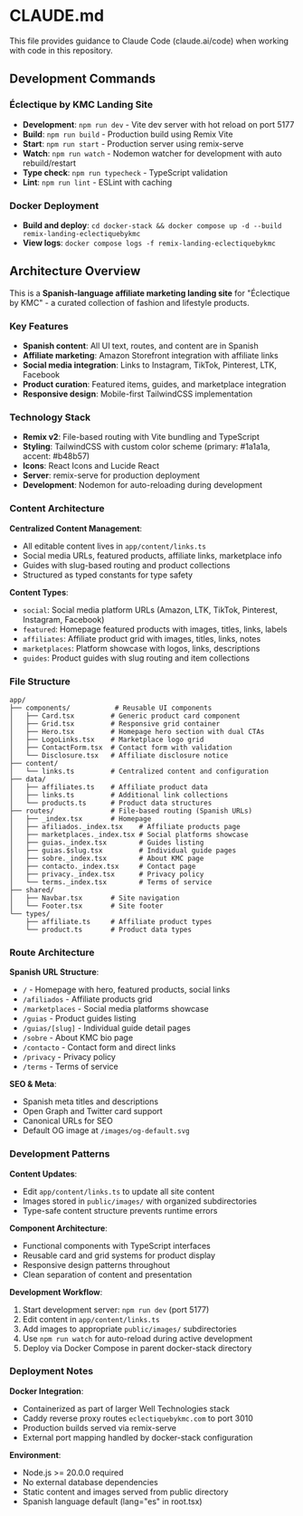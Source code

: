 # CLAUDE.md

This file provides guidance to Claude Code (claude.ai/code) when working with code in this repository.

## Development Commands

### Éclectique by KMC Landing Site
- **Development**: `npm run dev` - Vite dev server with hot reload on port 5177
- **Build**: `npm run build` - Production build using Remix Vite
- **Start**: `npm run start` - Production server using remix-serve
- **Watch**: `npm run watch` - Nodemon watcher for development with auto rebuild/restart
- **Type check**: `npm run typecheck` - TypeScript validation
- **Lint**: `npm run lint` - ESLint with caching

### Docker Deployment
- **Build and deploy**: `cd docker-stack && docker compose up -d --build remix-landing-eclectiquebykmc`
- **View logs**: `docker compose logs -f remix-landing-eclectiquebykmc`

## Architecture Overview

This is a **Spanish-language affiliate marketing landing site** for "Éclectique by KMC" - a curated collection of fashion and lifestyle products.

### Key Features
- **Spanish content**: All UI text, routes, and content are in Spanish
- **Affiliate marketing**: Amazon Storefront integration with affiliate links
- **Social media integration**: Links to Instagram, TikTok, Pinterest, LTK, Facebook
- **Product curation**: Featured items, guides, and marketplace integration
- **Responsive design**: Mobile-first TailwindCSS implementation

### Technology Stack
- **Remix v2**: File-based routing with Vite bundling and TypeScript
- **Styling**: TailwindCSS with custom color scheme (primary: #1a1a1a, accent: #b48b57)
- **Icons**: React Icons and Lucide React
- **Server**: remix-serve for production deployment
- **Development**: Nodemon for auto-reloading during development

### Content Architecture

**Centralized Content Management**:
- All editable content lives in `app/content/links.ts`
- Social media URLs, featured products, affiliate links, marketplace info
- Guides with slug-based routing and product collections
- Structured as typed constants for type safety

**Content Types**:
- `social`: Social media platform URLs (Amazon, LTK, TikTok, Pinterest, Instagram, Facebook)
- `featured`: Homepage featured products with images, titles, links, labels
- `affiliates`: Affiliate product grid with images, titles, links, notes
- `marketplaces`: Platform showcase with logos, links, descriptions
- `guides`: Product guides with slug routing and item collections

### File Structure

```
app/
├── components/           # Reusable UI components
│   ├── Card.tsx         # Generic product card component
│   ├── Grid.tsx         # Responsive grid container
│   ├── Hero.tsx         # Homepage hero section with dual CTAs
│   ├── LogoLinks.tsx    # Marketplace logo grid
│   ├── ContactForm.tsx  # Contact form with validation
│   └── Disclosure.tsx   # Affiliate disclosure notice
├── content/
│   └── links.ts         # Centralized content and configuration
├── data/
│   ├── affiliates.ts    # Affiliate product data
│   ├── links.ts         # Additional link collections
│   └── products.ts      # Product data structures
├── routes/              # File-based routing (Spanish URLs)
│   ├── _index.tsx       # Homepage
│   ├── afiliados._index.tsx    # Affiliate products page
│   ├── marketplaces._index.tsx # Social platforms showcase
│   ├── guias._index.tsx        # Guides listing
│   ├── guias.$slug.tsx         # Individual guide pages
│   ├── sobre._index.tsx        # About KMC page
│   ├── contacto._index.tsx     # Contact page
│   ├── privacy._index.tsx      # Privacy policy
│   └── terms._index.tsx        # Terms of service
├── shared/
│   ├── Navbar.tsx       # Site navigation
│   └── Footer.tsx       # Site footer
└── types/
    ├── affiliate.ts     # Affiliate product types
    └── product.ts       # Product data types
```

### Route Architecture

**Spanish URL Structure**:
- `/` - Homepage with hero, featured products, social links
- `/afiliados` - Affiliate products grid
- `/marketplaces` - Social media platforms showcase
- `/guias` - Product guides listing
- `/guias/[slug]` - Individual guide detail pages
- `/sobre` - About KMC bio page
- `/contacto` - Contact form and direct links
- `/privacy` - Privacy policy
- `/terms` - Terms of service

**SEO & Meta**:
- Spanish meta titles and descriptions
- Open Graph and Twitter card support
- Canonical URLs for SEO
- Default OG image at `/images/og-default.svg`

### Development Patterns

**Content Updates**:
- Edit `app/content/links.ts` to update all site content
- Images stored in `public/images/` with organized subdirectories
- Type-safe content structure prevents runtime errors

**Component Architecture**:
- Functional components with TypeScript interfaces
- Reusable card and grid systems for product display
- Responsive design patterns throughout
- Clean separation of content and presentation

**Development Workflow**:
1. Start development server: `npm run dev` (port 5177)
2. Edit content in `app/content/links.ts`
3. Add images to appropriate `public/images/` subdirectories
4. Use `npm run watch` for auto-reload during active development
5. Deploy via Docker Compose in parent docker-stack directory

### Deployment Notes

**Docker Integration**:
- Containerized as part of larger Well Technologies stack
- Caddy reverse proxy routes `eclectiquebykmc.com` to port 3010
- Production builds served via remix-serve
- External port mapping handled by docker-stack configuration

**Environment**:
- Node.js >= 20.0.0 required
- No external database dependencies
- Static content and images served from public directory
- Spanish language default (lang="es" in root.tsx)
